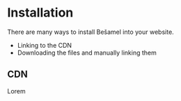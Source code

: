 # Installation

There are many ways to install Bešamel into your website. 
* Linking to the CDN
* Downloading the files and manually linking them

## CDN
Lorem 
